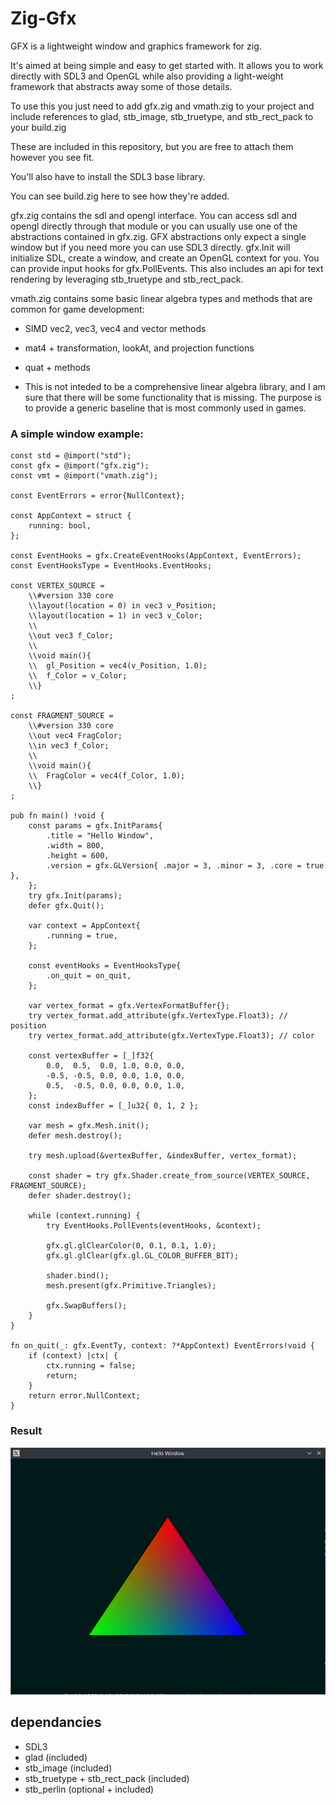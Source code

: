 # Zig-Gfx

GFX is a lightweight window and graphics framework for zig.

It's aimed at being simple and easy to get started with. It allows you to work
directly with SDL3 and OpenGL while also providing a light-weight framework that 
abstracts away some of those details.

To use this you just need to add gfx.zig and vmath.zig to your project and include
references to glad, stb_image, stb_truetype, and stb_rect_pack to your build.zig

These are included in this repository, but you are free to attach them however you see fit.

You'll also have to install the SDL3 base library.

You can see build.zig here to see how they're added.

gfx.zig contains the sdl and opengl interface. You can access sdl and opengl directly through that module
or you can usually use one of the abstractions contained in gfx.zig. GFX abstractions only expect a single window
but if you need more you can use SDL3 directly. gfx.Init will initialize SDL, create a window, and create an OpenGL context for you. You can provide input hooks for gfx.PollEvents. This also includes an api for text rendering by leveraging stb_truetype and stb_rect_pack.

vmath.zig contains some basic linear algebra types and methods that are common for game development:
- SIMD vec2, vec3, vec4 and vector methods
- mat4 + transformation, lookAt, and projection functions
- quat + methods

- This is not inteded to be a comprehensive linear algebra library, and I am sure that there will be some
    functionality that is missing. The purpose is to provide a generic baseline that is most commonly used in games.


### A simple window example:
```zig
const std = @import("std");
const gfx = @import("gfx.zig");
const vmt = @import("vmath.zig");

const EventErrors = error{NullContext};

const AppContext = struct {
    running: bool,
};

const EventHooks = gfx.CreateEventHooks(AppContext, EventErrors);
const EventHooksType = EventHooks.EventHooks;

const VERTEX_SOURCE =
    \\#version 330 core
    \\layout(location = 0) in vec3 v_Position;
    \\layout(location = 1) in vec3 v_Color;
    \\
    \\out vec3 f_Color;
    \\
    \\void main(){
    \\  gl_Position = vec4(v_Position, 1.0);
    \\  f_Color = v_Color;
    \\}
;

const FRAGMENT_SOURCE =
    \\#version 330 core
    \\out vec4 FragColor;
    \\in vec3 f_Color;
    \\
    \\void main(){
    \\  FragColor = vec4(f_Color, 1.0);
    \\}
;

pub fn main() !void {
    const params = gfx.InitParams{
        .title = "Hello Window",
        .width = 800,
        .height = 600,
        .version = gfx.GLVersion{ .major = 3, .minor = 3, .core = true },
    };
    try gfx.Init(params);
    defer gfx.Quit();

    var context = AppContext{
        .running = true,
    };

    const eventHooks = EventHooksType{
        .on_quit = on_quit,
    };

    var vertex_format = gfx.VertexFormatBuffer{};
    try vertex_format.add_attribute(gfx.VertexType.Float3); // position
    try vertex_format.add_attribute(gfx.VertexType.Float3); // color

    const vertexBuffer = [_]f32{
        0.0,  0.5,  0.0, 1.0, 0.0, 0.0,
        -0.5, -0.5, 0.0, 0.0, 1.0, 0.0,
        0.5,  -0.5, 0.0, 0.0, 0.0, 1.0,
    };
    const indexBuffer = [_]u32{ 0, 1, 2 };

    var mesh = gfx.Mesh.init();
    defer mesh.destroy();

    try mesh.upload(&vertexBuffer, &indexBuffer, vertex_format);

    const shader = try gfx.Shader.create_from_source(VERTEX_SOURCE, FRAGMENT_SOURCE);
    defer shader.destroy();

    while (context.running) {
        try EventHooks.PollEvents(eventHooks, &context);

        gfx.gl.glClearColor(0, 0.1, 0.1, 1.0);
        gfx.gl.glClear(gfx.gl.GL_COLOR_BUFFER_BIT);

        shader.bind();
        mesh.present(gfx.Primitive.Triangles);

        gfx.SwapBuffers();
    }
}

fn on_quit(_: gfx.EventTy, context: ?*AppContext) EventErrors!void {
    if (context) |ctx| {
        ctx.running = false;
        return;
    }
    return error.NullContext;
}
```
### Result
![image](./rsc/ScreenShot-HelloWindowTriangle.png)

## dependancies
* SDL3
* glad (included)
* stb_image (included)
* stb_truetype + stb_rect_pack (included)
* stb_perlin (optional + included)